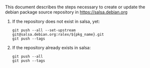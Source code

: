 This document describes the steps necessary to create or update the debian package source
repository in https://salsa.debian.org

1. If the repository does not exist in salsa, yet:
   ```
   git push --all --set-upstream git@salsa.debian.org:ralex/${pkg_name}.git
   git push --tags
   ```
1. If the repository already exists in salsa:
   ```
   git push --all
   git push --tags
   ```
